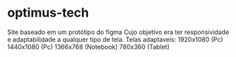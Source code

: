 # optimus-tech
Site baseado em um protótipo do figma
Cujo objetivo era ter responsividade e adaptabilidade a qualquer tipo de tela.
Telas adaptaveis:
1920x1080 (Pc)
1440x1080 (Pc)
1366x768 (Notebook)
780x360 (Tablet)
